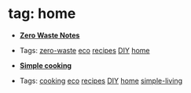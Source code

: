 
# tag: home

 * **[Zero Waste Notes](../content/notebook/captures/notes/zero-waste.md)**

  * Tags:  <a class="tag" href="#!tags/zero-waste.md">zero-waste</a>  <a class="tag" href="#!tags/eco.md">eco</a>  <a class="tag" href="#!tags/recipes.md">recipes</a>  <a class="tag" href="#!tags/DIY.md">DIY</a>  <a class="tag" href="#!tags/home.md">home</a>
 * **[Simple cooking](../content/notebook/captures/notes/simple-cooking.md)**

  * Tags:  <a class="tag" href="#!tags/cooking.md">cooking</a>  <a class="tag" href="#!tags/eco.md">eco</a>  <a class="tag" href="#!tags/recipes.md">recipes</a>  <a class="tag" href="#!tags/DIY.md">DIY</a>  <a class="tag" href="#!tags/home.md">home</a>  <a class="tag" href="#!tags/simple-living.md">simple-living</a>